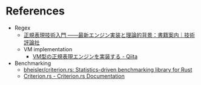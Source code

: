 #

# References

- Regex
  - [正規表現技術入門 ――最新エンジン実装と理論的背景：書籍案内｜技術評論社](https://gihyo.jp/book/2015/978-4-7741-7270-5)
  - VM implementation
    - [VM型の正規表現エンジンを実装する - Qiita](https://qiita.com/yyu/items/84b1a00459408d1a7321)
- Benchmarking
  - [bheisler/criterion.rs: Statistics-driven benchmarking library for Rust](https://github.com/bheisler/criterion.rs)
  - [Criterion.rs - Criterion.rs Documentation](https://bheisler.github.io/criterion.rs/book/)
